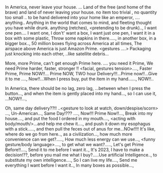 In America, never leave your house. ... 
Land of the free (and home of the brave) and land of never leaving your house. 
no item too trivial , no quantity too small ..   to be hand delivered into your home like an emperor, .... anything.. Anything in the world that comes to mind, and fleeting thought you have while drunk. anything (retches), <pretending to be drunk).., I want one pen.... I want one, I don't' want a box, I want just one pen, I want it in a box with some plastic, Throw some napkins in there....., in another box, in a bigger box.., 50 million boxes flying across America at all times, The airspace above America is just Amazon Prime. <gestures ....> Packaging just knocking into each other, ..like satellite debris…

More, more Prime, can't get enough Prime here. <gestures>.... you need it Prime, We need Prime harder, faster, stronger !! <facial, gestures tension>...., Faster Prime, Prime NOW!!... Prime NOW, TWO hour Delivery!!!...Prime now!!...Give it to me <gesture>...., Now!!...When I press buy, put the item in my hand..<gesture>...., NOW!!..

In America, there should be no lag, zero lag, ...between when I press the button..., and when the item is gently placed into my hand..., so I can use it, ...NOW!!..., 

Oh, same day delivery??!! ..<gesture to look at watch, down/despise/scorn> ...,  Un-American..., Same Day!???  <scornfully vomiting-rethes>...., Now!!!    Prime Now!!...,   Break into my house...., and put the food I ordered in my mouth...., <acting with body/mouth/>...and help me chew it...., and push it down my esophagus with a stick....., and then pull the feces out of anus for me...NOw!!!!
It's like, where do we go from here.., as a civilization..., how much more convenience can we get?....., How much less energy can we use..., <funny gesture/body language>....,  to get what we want?....., 
Let's get Prime Before!!...., Send it to me before I want it.., It's 2023, I have to make a decision!??, before you mail me what I buy?.....Use artificial Intelligence.., to substitute my own intelligence....,  So I can live my life...., Send me everything I want before I want it.., In many boxes as possible..., 

